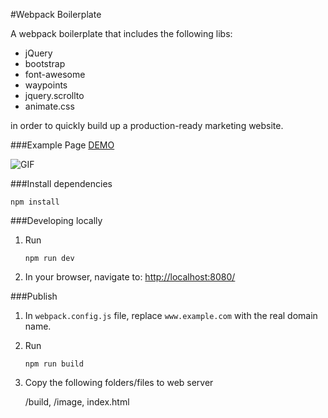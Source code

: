 #Webpack Boilerplate

A webpack boilerplate that includes the following libs:

* jQuery
* bootstrap
* font-awesome
* waypoints
* jquery.scrollto
* animate.css

in order to quickly build up a production-ready marketing website.

###Example Page
[DEMO](http://geniuscarrier.com/webpack-boilerplate/)

![GIF](http://geniuscarrier.me/images/webpack-boilerplate.gif)

###Install dependencies

```
npm install
```

###Developing locally

1. Run

	```
	npm run dev
	```

2. In your browser, navigate to: [http://localhost:8080/](http://localhost:8080/)

###Publish

1. In `webpack.config.js` file, replace `www.example.com` with the real domain name.

2. Run

	```
	npm run build
	```

3. Copy the following folders/files to web server

	/build,
	/image,
	index.html

